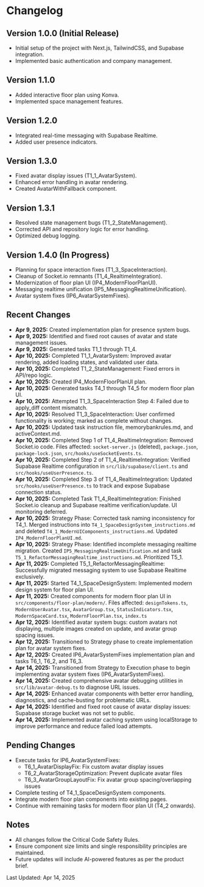 # Changelog

## Version 1.0.0 (Initial Release)
- Initial setup of the project with Next.js, TailwindCSS, and Supabase integration.
- Implemented basic authentication and company management.

## Version 1.1.0
- Added interactive floor plan using Konva.
- Implemented space management features.

## Version 1.2.0
- Integrated real-time messaging with Supabase Realtime.
- Added user presence indicators.

## Version 1.3.0
- Fixed avatar display issues (T1_1_AvatarSystem).
- Enhanced error handling in avatar rendering.
- Created AvatarWithFallback component.

## Version 1.3.1
- Resolved state management bugs (T1_2_StateManagement).
- Corrected API and repository logic for error handling.
- Optimized debug logging.

## Version 1.4.0 (In Progress)
- Planning for space interaction fixes (T1_3_SpaceInteraction).
- Cleanup of Socket.io remnants (T1_4_RealtimeIntegration).
- Modernization of floor plan UI (IP4_ModernFloorPlanUI).
- Messaging realtime unification (IP5_MessagingRealtimeUnification).
- Avatar system fixes (IP6_AvatarSystemFixes).

## Recent Changes
- **Apr 9, 2025:** Created implementation plan for presence system bugs.
- **Apr 9, 2025:** Identified and fixed root causes of avatar and state management issues.
- **Apr 9, 2025:** Generated tasks T1_1 through T1_4.
- **Apr 10, 2025:** Completed T1_1_AvatarSystem: Improved avatar rendering, added loading states, and validated user data.
- **Apr 10, 2025:** Completed T1_2_StateManagement: Fixed errors in API/repo logic.
- **Apr 10, 2025:** Created IP4_ModernFloorPlanUI plan.
- **Apr 10, 2025:** Generated tasks T4_1 through T4_5 for modern floor plan UI.
- **Apr 10, 2025:** Attempted T1_3_SpaceInteraction Step 4: Failed due to apply_diff content mismatch.
- **Apr 10, 2025:** Resolved T1_3_SpaceInteraction: User confirmed functionality is working; marked as complete without changes.
- **Apr 10, 2025:** Updated task instruction file, memorybankrules.md, and activeContext.md.
- **Apr 10, 2025:** Completed Step 1 of T1_4_RealtimeIntegration: Removed Socket.io code. Files affected: `socket-server.js` (deleted), `package.json`, `package-lock.json`, `src/hooks/useSocketEvents.ts`.
- **Apr 10, 2025:** Completed Step 2 of T1_4_RealtimeIntegration: Verified Supabase Realtime configuration in `src/lib/supabase/client.ts` and `src/hooks/useUserPresence.ts`.
- **Apr 10, 2025:** Completed Step 3 of T1_4_RealtimeIntegration: Updated `src/hooks/useUserPresence.ts` to track and expose Supabase connection status.
- **Apr 10, 2025:** Completed Task T1_4_RealtimeIntegration: Finished Socket.io cleanup and Supabase realtime verification/update. UI monitoring deferred.
- **Apr 10, 2025:** Strategy Phase: Corrected task naming inconsistency for T4_1. Merged instructions into `T4_1_SpaceDesignSystem_instructions.md` and deleted `T4_1_ModernUIComponents_instructions.md`. Updated `IP4_ModernFloorPlanUI.md`.
- **Apr 10, 2025:** Strategy Phase: Identified incomplete messaging realtime migration. Created `IP5_MessagingRealtimeUnification.md` and task `T5_1_RefactorMessagingRealtime_instructions.md`. Prioritized T5_1.
- **Apr 11, 2025:** Completed T5_1_RefactorMessagingRealtime: Successfully migrated messaging system to use Supabase Realtime exclusively.
- **Apr 11, 2025:** Started T4_1_SpaceDesignSystem: Implemented modern design system for floor plan UI.
- **Apr 11, 2025:** Created components for modern floor plan UI in `src/components/floor-plan/modern/`. Files affected: `designTokens.ts`, `ModernUserAvatar.tsx`, `AvatarGroup.tsx`, `StatusIndicators.tsx`, `ModernSpaceCard.tsx`, `ModernFloorPlan.tsx`, `index.ts`
- **Apr 12, 2025:** Identified avatar system bugs: custom avatars not displaying, multiple images created on update, and avatar group spacing issues.
- **Apr 12, 2025:** Transitioned to Strategy phase to create implementation plan for avatar system fixes.
- **Apr 12, 2025:** Created IP6_AvatarSystemFixes implementation plan and tasks T6_1, T6_2, and T6_3.
- **Apr 14, 2025:** Transitioned from Strategy to Execution phase to begin implementing avatar system fixes (IP6_AvatarSystemFixes).
- **Apr 14, 2025:** Created comprehensive avatar debugging utilities in `src/lib/avatar-debug.ts` to diagnose URL issues.
- **Apr 14, 2025:** Enhanced avatar components with better error handling, diagnostics, and cache-busting for problematic URLs.
- **Apr 14, 2025:** Identified and fixed root cause of avatar display issues: Supabase storage bucket was not set to public.
- **Apr 14, 2025:** Implemented avatar caching system using localStorage to improve performance and reduce failed load attempts.

## Pending Changes
- Execute tasks for IP6_AvatarSystemFixes:
  - T6_1_AvatarDisplayFix: Fix custom avatar display issues
  - T6_2_AvatarStorageOptimization: Prevent duplicate avatar files
  - T6_3_AvatarGroupLayoutFix: Fix avatar group spacing/overlapping issues
- Complete testing of T4_1_SpaceDesignSystem components.
- Integrate modern floor plan components into existing pages.
- Continue with remaining tasks for modern floor plan UI (T4_2 onwards).

## Notes
- All changes follow the Critical Code Safety Rules.
- Ensure component size limits and single responsibility principles are maintained.
- Future updates will include AI-powered features as per the product brief.

Last Updated: Apr 14, 2025
